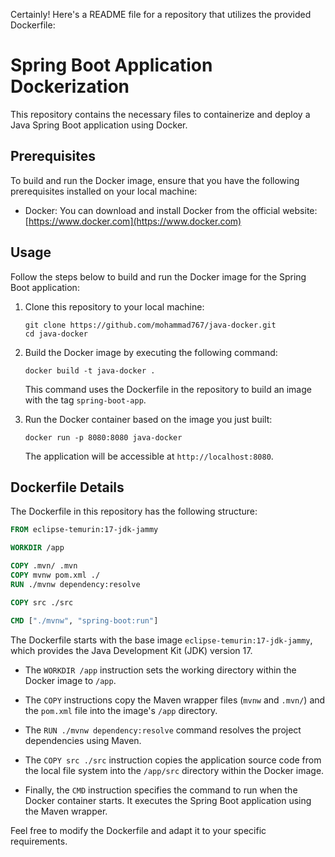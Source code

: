 Certainly! Here's a README file for a repository that utilizes the provided Dockerfile:

# Spring Boot Application Dockerization

This repository contains the necessary files to containerize and deploy a Java Spring Boot application using Docker.

## Prerequisites

To build and run the Docker image, ensure that you have the following prerequisites installed on your local machine:

- Docker: You can download and install Docker from the official website: [https://www.docker.com](https://www.docker.com)

## Usage

Follow the steps below to build and run the Docker image for the Spring Boot application:

1. Clone this repository to your local machine:

   ```shell
   git clone https://github.com/mohammad767/java-docker.git
   cd java-docker
   ```

2. Build the Docker image by executing the following command:

   ```shell
   docker build -t java-docker .
   ```

   This command uses the Dockerfile in the repository to build an image with the tag `spring-boot-app`.

3. Run the Docker container based on the image you just built:

   ```shell
   docker run -p 8080:8080 java-docker
   ```

   The application will be accessible at `http://localhost:8080`.

## Dockerfile Details

The Dockerfile in this repository has the following structure:

```dockerfile
FROM eclipse-temurin:17-jdk-jammy

WORKDIR /app

COPY .mvn/ .mvn
COPY mvnw pom.xml ./
RUN ./mvnw dependency:resolve

COPY src ./src

CMD ["./mvnw", "spring-boot:run"]
```

The Dockerfile starts with the base image `eclipse-temurin:17-jdk-jammy`, which provides the Java Development Kit (JDK) version 17.

- The `WORKDIR /app` instruction sets the working directory within the Docker image to `/app`.

- The `COPY` instructions copy the Maven wrapper files (`mvnw` and `.mvn/`) and the `pom.xml` file into the image's `/app` directory.

- The `RUN ./mvnw dependency:resolve` command resolves the project dependencies using Maven.

- The `COPY src ./src` instruction copies the application source code from the local file system into the `/app/src` directory within the Docker image.

- Finally, the `CMD` instruction specifies the command to run when the Docker container starts. It executes the Spring Boot application using the Maven wrapper.

Feel free to modify the Dockerfile and adapt it to your specific requirements.

